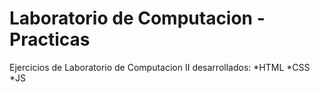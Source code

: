 # Laboratorio de Computacion - Practicas
Ejercicios de Laboratorio de Computacion II desarrollados: 
*HTML
*CSS 
*JS
